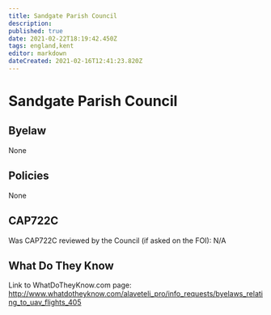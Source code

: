 ```yaml
---
title: Sandgate Parish Council
description: 
published: true
date: 2021-02-22T18:19:42.450Z
tags: england,kent
editor: markdown
dateCreated: 2021-02-16T12:41:23.820Z
---
```


# Sandgate Parish Council


## Byelaw
None

## Policies
None

## CAP722C

Was CAP722C reviewed by the Council (if asked on the FOI): N/A

## What Do They Know

Link to WhatDoTheyKnow.com page:
http://www.whatdotheyknow.com/alaveteli_pro/info_requests/byelaws_relating_to_uav_flights_405

